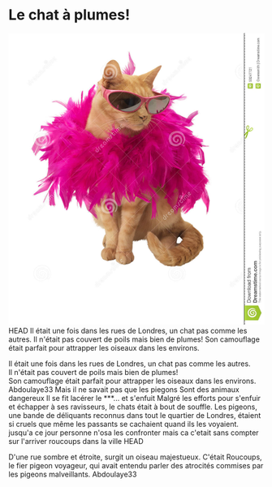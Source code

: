 # Le chat à plumes!

![Chat à plumes!](images/chat.jpg)<br>
HEAD
Il était une fois dans les rues de Londres, un chat pas comme les autres.
Il n'était pas couvert de poils mais bien de plumes!
Son camouflage était parfait pour attrapper les oiseaux dans les environs.

Il était une fois dans les rues de Londres, un chat pas comme les autres.  
Il n'était pas couvert de poils mais bien de plumes!  
Son camouflage était parfait pour attrapper les oiseaux dans les environs.  
Abdoulaye33
Mais il ne savait pas que les piegons
Sont des animaux dangereux
Il se fit lacérer le ***... et s'enfuit
Malgré les efforts pour s'enfuir et échapper à ses ravisseurs, le chats était à bout de souffle.
Les pigeons, une bande de déliquants reconnus dans tout le quartier de Londres, étaient si cruels que même les passants se cachaient quand ils les voyaient.
jusqu'a ce jour personne n'osa les confronter mais ca c'etait sans compter sur l'arriver roucoups dans la ville
HEAD


D'une rue sombre et étroite, surgit un oiseau majestueux. C'était Roucoups, le fier pigeon voyageur, qui avait entendu parler des atrocités commises par les pigeons malveillants.
Abdoulaye33
